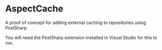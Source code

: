 AspectCache
===========

A proof of concept for adding external caching to repositories using PostSharp

You will need the PostSharp extension installed in Visual Studio for this to run.
